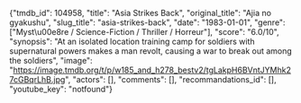 {"tmdb_id": 104958, "title": "Asia Strikes Back", "original_title": "Ajia no gyakushu", "slug_title": "asia-strikes-back", "date": "1983-01-01", "genre": ["Myst\u00e8re / Science-Fiction / Thriller / Horreur"], "score": "6.0/10", "synopsis": "At an isolated location training camp for soldiers with supernatural powers makes a man revolt, causing a war to break out among the soldiers", "image": "https://image.tmdb.org/t/p/w185_and_h278_bestv2/tgLakpH6BVntJYMhk27cGBqrLhB.jpg", "actors": [], "comments": [], "recommandations_id": [], "youtube_key": "notfound"}